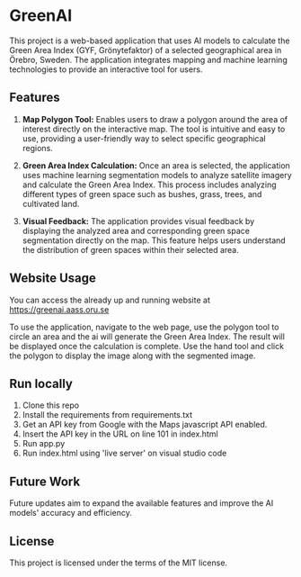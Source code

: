 # GreenAI

This project is a web-based application that uses AI models to calculate the Green Area Index (GYF, Grönytefaktor) of a selected geographical area in Örebro, Sweden. The application integrates mapping and machine learning technologies to provide an interactive tool for users.

## Features

1. **Map Polygon Tool:** Enables users to draw a polygon around the area of interest directly on the interactive map. The tool is intuitive and easy to use, providing a user-friendly way to select specific geographical regions.

2. **Green Area Index Calculation:** Once an area is selected, the application uses machine learning segmentation models to analyze satellite imagery and calculate the Green Area Index. This process includes analyzing different types of green space such as bushes, grass, trees, and cultivated land.

3. **Visual Feedback:** The application provides visual feedback by displaying the analyzed area and corresponding green space segmentation directly on the map. This feature helps users understand the distribution of green spaces within their selected area.

## Website Usage

You can access the already up and running website at https://greenai.aass.oru.se

To use the application, navigate to the web page, use the polygon tool to circle an area and the ai will generate the Green Area Index. The result will be displayed once the calculation is complete. Use the hand tool and click the polygon to display the image along with the segmented image.

## Run locally

1. Clone this repo
2. Install the requirements from requirements.txt
3. Get an API key from Google with the Maps javascript API enabled.
4. Insert the API key in the URL on line 101 in index.html
5. Run app.py
6. Run index.html using 'live server' on visual studio code
 
## Future Work

Future updates aim to expand the available features and improve the AI models' accuracy and efficiency.

## License

This project is licensed under the terms of the MIT license.
